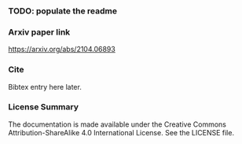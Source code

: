 ### TODO: populate the readme

### Arxiv paper link 
https://arxiv.org/abs/2104.06893

### Cite

Bibtex entry here later.


### License Summary

The documentation is made available under the Creative Commons Attribution-ShareAlike 4.0 International License. See the LICENSE file.
